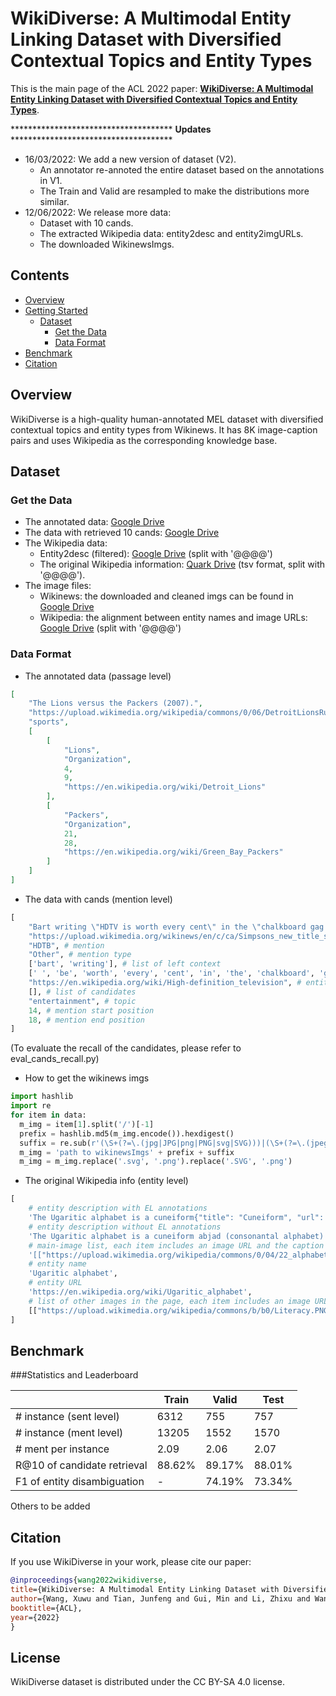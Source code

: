 

# WikiDiverse: A Multimodal Entity Linking Dataset with Diversified Contextual Topics and Entity Types




This is the main page of the ACL 2022 paper:  [**WikiDiverse: A Multimodal Entity Linking Dataset with Diversified Contextual Topics and Entity Types**]().



\*\*\*\*\*\*\*\*\*\*\*\*\*\*\*\*\*\*\*\*\*\*\*\*\*\*\*\*\*\*\*\*\*\*\*\*\* **Updates** \*\*\*\*\*\*\*\*\*\*\*\*\*\*\*\*\*\*\*\*\*\*\*\*\*\*\*\*\*\*\*\*\*\*\*\*\*

- 16/03/2022: We add a new version of dataset (V2). 
    * An annotator re-annoted the entire dataset based on the annotations in V1.
    * The Train and Valid are resampled to make the distributions more similar. 
- 12/06/2022: We release more data: 
    * Dataset with 10 cands.
    * The extracted Wikipedia data: entity2desc and entity2imgURLs.
    * The downloaded WikinewsImgs.


## Contents

- [Overview](#overview)
- [Getting Started](#requirements)
  - [Dataset](#Dataset)
    - [Get the Data](#get-the-data)
    - [Data Format](Data-format)
- [Benchmark](#benchmark)
- [Citation](#Citation)

## Overview

WikiDiverse is a high-quality human-annotated MEL dataset with diversified contextual topics and entity types from Wikinews. It has 8K image-caption pairs and uses Wikipedia as the corresponding knowledge base.


## Dataset 

### Get the Data

- The annotated data: [Google Drive](https://drive.google.com/file/d/1jsoa994_8tW9X19pb1cISKrMG8hTwItv/view?usp=sharing)
- The data with retrieved 10 cands: [Google Drive](https://drive.google.com/file/d/1ATTF_AzYAnUlM1N84S_dtFu-y867CELY/view?usp=sharing)
- The Wikipedia data: 
    * Entity2desc (filtered): [Google Drive](https://drive.google.com/file/d/1LKjcWrU6YdFfLX6iKi0cFKtyhf4t2bbe/view?usp=sharing) (split with '@@@@')
    * The original Wikipedia information: [Quark Drive](https://pan.quark.cn/s/d6a7b66efe21) (tsv format, split with '@@@@').
- The image files:
    * Wikinews: the downloaded and cleaned imgs can be found in [Google Drive](https://drive.google.com/file/d/1Xg7HxKbvhfKWrrHOYi2-59tE634ILTph/view?usp=sharing)
    * Wikipedia: the alignment between entity names and image URLs: [Google Drive](https://drive.google.com/file/d/1ukoThqll410GG3P0I7-29kg299OzYgOT/view?usp=sharing) (split with '@@@@')

### Data Format

- The annotated data (passage level)
```json
[
    "The Lions versus the Packers (2007).",
    "https://upload.wikimedia.org/wikipedia/commons/0/06/DetroitLionsRunningPlay-2007.jpg",
    "sports",
    [
        [
            "Lions",
            "Organization",
            4,
            9,
            "https://en.wikipedia.org/wiki/Detroit_Lions"
        ],
        [
            "Packers",
            "Organization",
            21,
            28,
            "https://en.wikipedia.org/wiki/Green_Bay_Packers"
        ]
    ]
]
```

- The data with cands (mention level)
```python
[
    "Bart writing \"HDTV is worth every cent\" in the \"chalkboard gag.\".", # sentence
    "https://upload.wikimedia.org/wikinews/en/c/ca/Simpsons_new_title_sequence_screenshot.png", # img_url
    "HDTB", # mention
    "Other", # mention type
    ['bart', 'writing'], # list of left context
    [' ', 'be', 'worth', 'every', 'cent', 'in', 'the', 'chalkboard', 'gag'], # list of right context
    "https://en.wikipedia.org/wiki/High-definition_television", # entity url
    [], # list of candidates
    "entertainment", # topic
    14, # mention start position
    18, # mention end position
]
```
  (To evaluate the recall of the candidates, please refer to eval_cands_recall.py)

- How to get the wikinews imgs
```python
import hashlib
import re
for item in data:
  m_img = item[1].split('/')[-1]
  prefix = hashlib.md5(m_img.encode()).hexdigest()
  suffix = re.sub(r'(\S+(?=\.(jpg|JPG|png|PNG|svg|SVG)))|(\S+(?=\.(jpeg|JPEG)))', '', m_img)
  m_img = 'path to wikinewsImgs' + prefix + suffix
  m_img = m_img.replace('.svg', '.png').replace('.SVG', '.png')
```

- The original Wikipedia info (entity level)
```python
[
    # entity description with EL annotations
    'The Ugaritic alphabet is a cuneiform{"title": "Cuneiform", "url": "https://en.wikipedia.org//wiki/Cuneiform", "text": "cuneiform"} abjad{"title": "Abjad", "url": "https://en.wikipedia.org//wiki/Abjad", "text": "abjad"} (consonantal alphabet) used from around either the fifteenth century BCE...', 
    # entity description without EL annotations
    'The Ugaritic alphabet is a cuneiform abjad (consonantal alphabet) used from around either the fifteenth century BCE ....', 
    # main-image list, each item includes an image URL and the caption (may containing EL annotations).
    '[["https://upload.wikimedia.org/wikipedia/commons/0/04/22_alphabet.jpg", "The Ugaritic Alphabet"], ["https://upload.wikimedia.org/wikipedia/en/8/8a/OOjs_UI_icon_edit-ltr-progressive.svg", ""]]',
    # entity name
    'Ugaritic alphabet', 
    # entity URL
    'https://en.wikipedia.org/wiki/Ugaritic_alphabet', 
    # list of other images in the page, each item includes an image URL and the caption (may containing EL annotations).
    [["https://upload.wikimedia.org/wikipedia/commons/b/b0/Literacy.PNG", "Dark green shows approximate spread of writing by 1300 BCE"], ["https://upload.wikimedia.org/wikipedia/commons/d/dd/Ugaritic-alphabet-chart.svg", "Ugaritic alphabet"]]，
]
```

## Benchmark

###Statistics and Leaderboard

|        |  Train  |  Valid  |   Test  |
|  ----  |   ----  |   ----  |   ----  |
| # instance (sent level)  | 6312 | 755 | 757 |
| # instance (ment level)  | 13205 | 1552 | 1570 |
| # ment per instance      | 2.09 | 2.06 | 2.07 |
| R@10 of candidate retrieval  | 88.62% | 89.17% | 88.01% |
| F1 of entity disambiguation  |   -    | 74.19% | 73.34% |


Others to be added


## Citation

If you use WikiDiverse in your work, please cite our paper:

```bibtex
@inproceedings{wang2022wikidiverse,
title={WikiDiverse: A Multimodal Entity Linking Dataset with Diversified Contextual Topics and Entity Types},
author={Wang, Xuwu and Tian, Junfeng and Gui, Min and Li, Zhixu and Wang, Rui and Yan, Ming and Chen, Lihan and Xiao, Yanghua},
booktitle={ACL},
year={2022}
}
```

## License

WikiDiverse dataset is distributed under the CC BY-SA 4.0 license.